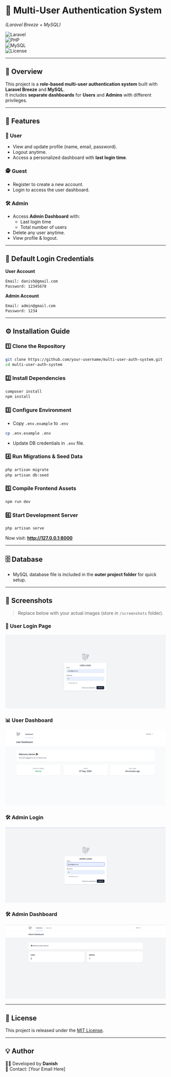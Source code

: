 # 🔐 Multi-User Authentication System  
*(Laravel Breeze + MySQL)*  

![Laravel](https://img.shields.io/badge/Laravel-9.x-FF2D20?style=for-the-badge&logo=laravel&logoColor=white)  
![PHP](https://img.shields.io/badge/PHP-8.0-777BB4?style=for-the-badge&logo=php&logoColor=white)  
![MySQL](https://img.shields.io/badge/MySQL-8.0-4479A1?style=for-the-badge&logo=mysql&logoColor=white)  
![License](https://img.shields.io/badge/License-MIT-green?style=for-the-badge)  

---

## 📖 Overview
This project is a **role-based multi-user authentication system** built with **Laravel Breeze** and **MySQL**.  
It includes **separate dashboards** for **Users** and **Admins** with different privileges.  

---

## 🚀 Features

### 👤 User
- View and update profile (name, email, password).  
- Logout anytime.  
- Access a personalized dashboard with **last login time**.  

### 🕵️ Guest
- Register to create a new account.  
- Login to access the user dashboard.  

### 🛠️ Admin
- Access **Admin Dashboard** with:  
  - Last login time  
  - Total number of users  
- Delete any user anytime.  
- View profile & logout.  

---

## 🔑 Default Login Credentials

**User Account**
```
Email: danish@gmail.com
Password: 12345678
```

**Admin Account**
```
Email: admin@gmail.com
Password: 1234
```

---

## ⚙️ Installation Guide

### 1️⃣ Clone the Repository
```bash
git clone https://github.com/your-username/multi-user-auth-system.git
cd multi-user-auth-system
```

### 2️⃣ Install Dependencies
```bash
composer install
npm install
```

### 3️⃣ Configure Environment
- Copy `.env.example` to `.env`
```bash
cp .env.example .env
```
- Update DB credentials in `.env` file.

### 4️⃣ Run Migrations & Seed Data
```bash
php artisan migrate
php artisan db:seed
```

### 5️⃣ Compile Frontend Assets
```bash
npm run dev
```

### 6️⃣ Start Development Server
```bash
php artisan serve
```

Now visit: **http://127.0.0.1:8000**

---

## 🗄️ Database
- MySQL database file is included in the **outer project folder** for quick setup.  

---

## 📸 Screenshots

> Replace below with your actual images (store in `/screenshots` folder).  

### 🔑 User Login Page  
![User Login](screenshots/User_login.png)  

### 📊 User Dashboard  
![User Dashboard](screenshots/user_dashboard.png)  

### 🛠️ Admin Login  
![Admin Login](screenshots/admin_login.png)  

### 🛠️ Admin Dashboard  
![Admin Dashboard](screenshots/admin_dashboard.png)  

---

## 📜 License
This project is released under the [MIT License](LICENSE).  

---

## 💡 Author
👨‍💻 Developed by **Danish**  
📧 Contact: [Your Email Here]  
